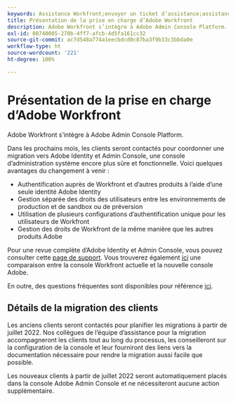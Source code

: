 ```yaml
---
keywords: Assistance Workfront;envoyer un ticket d’assistance;assistance client
title: Présentation de la prise en charge d’Adobe Workfront
description: Adobe Workfront s’intègre à Adobe Admin Console Platform.
exl-id: 00740005-270b-4ff7-afcb-4d5fa161cc32
source-git-commit: ac7d548a774a1eecbdcd0c87ba3f9b33c3bbda0e
workflow-type: ht
source-wordcount: '221'
ht-degree: 100%

---
```


# Présentation de la prise en charge d’Adobe Workfront

Adobe Workfront s’intègre à Adobe Admin Console Platform.

Dans les prochains mois, les clients seront contactés pour coordonner une migration vers Adobe Identity et Admin Console, une console d’administration système encore plus sûre et fonctionnelle. Voici quelques avantages du changement à venir :

* Authentification auprès de Workfront et d’autres produits à l’aide d’une seule identité Adobe Identity
* Gestion séparée des droits des utilisateurs entre les environnements de production et de sandbox ou de préversion
* Utilisation de plusieurs configurations d’authentification unique pour les utilisateurs de Workfront
* Gestion des droits de Workfront de la même manière que les autres produits Adobe

Pour une revue complète d’Adobe Identity et Admin Console, vous pouvez consulter cette [page de support](https://helpx.adobe.com/fr/enterprise/admin-guide.html). Vous trouverez également [ici](https://one.workfront.com/s/document-item?bundleId=the-new-workfront-experience&amp;topicId=Content%2FAdministration_and_Setup%2FGet_started-WF_administration%2Factions-in-admin-console.htm&amp;_LANG=enus) une comparaison entre la console Workfront actuelle et la nouvelle console Adobe.

<!--
New URL for July 27:
https://experienceleague.adobe.com/docs/workfront/using/administration-and-setup/get-started-administration/actions-in-admin-console.html
-->

En outre, des questions fréquentes sont disponibles pour référence [ici](faq.md).

## Détails de la migration des clients

Les anciens clients seront contactés pour planifier les migrations à partir de juillet 2022.  Nos collègues de l’équipe d’assistance pour la migration accompagneront les clients tout au long du processus, les conseilleront sur la configuration de la console et leur fourniront des liens vers la documentation nécessaire pour rendre la migration aussi facile que possible.

Les nouveaux clients à partir de juillet 2022 seront automatiquement placés dans la console Adobe Admin Console et ne nécessiteront aucune action supplémentaire.
